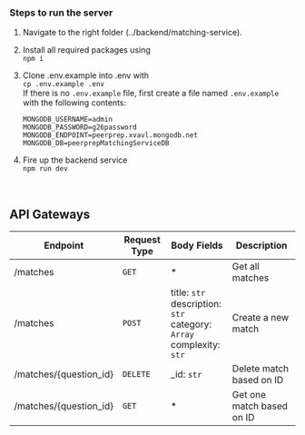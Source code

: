 ### Steps to run the server

1. Navigate to the right folder (../backend/matching-service).

2. Install all required packages using
<br> `npm i`

3. Clone .env.example into .env with
<br> `cp .env.example .env`
<br> If there is no `.env.example` file, first create a file named `.env.example` with the following contents:
    ```
    MONGODB_USERNAME=admin
    MONGODB_PASSWORD=g26password
    MONGODB_ENDPOINT=peerprep.xvavl.mongodb.net
    MONGODB_DB=peerprepMatchingServiceDB    
    ```

4. Fire up the backend service
<br> `npm run dev`

<br>

## API Gateways

| Endpoint               | Request Type | Body Fields | Description                                                    |
|------------------------| ------------ |  -- |----------------------------------------------------------------|
| /matches               | `GET` | \* | Get all matches <br>                                           |
| /matches               | `POST` | title: `str`<br>description: `str`<br>category: `Array`<br>complexity: `str` | Create a new match <br>                                        |
| /matches/{question_id} | `DELETE`     | _id: `str` | Delete match based on ID <br>       |
| /matches/{question_id} | `GET`       | * | Get one match based on ID <br> |